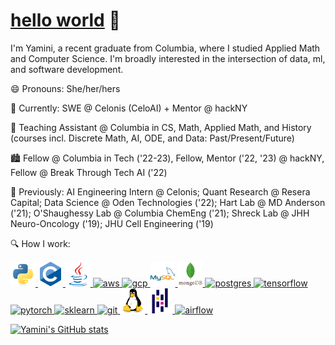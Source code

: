 # [hello world](http://yaminivibha.com)  👋

<!--
**yva2002/yva2002** is a ✨ _special_ ✨ repository because its `README.md` (this file) appears on your GitHub profile.-->

I'm Yamini, a recent graduate from Columbia, where I studied Applied Math and Computer Science. I'm broadly interested in the intersection of data, ml, and software development. 

😄 Pronouns: She/her/hers

🤖 Currently: SWE @ Celonis (CeloAI) + Mentor @ hackNY

👯 Teaching Assistant @ Columbia in CS, Math, Applied Math, and History (courses incl. Discrete Math, AI, ODE, and Data: Past/Present/Future)

🏙️ Fellow @ Columbia in Tech ('22-23), Fellow, Mentor ('22, '23) @ hackNY, Fellow @ Break Through Tech AI ('22)

🌟 Previously: AI Engineering Intern @ Celonis; Quant Research @ Resera Capital; Data Science @ Oden Technologies ('22); Hart Lab @ MD Anderson ('21); O'Shaughessy Lab @ Columbia ChemEng ('21); Shreck Lab @ JHH Neuro-Oncology ('19); JHU Cell Engineering ('19)

🔍 How I work:
<p align="left"> 
    <a href="https://www.python.org" target="_blank" rel="noreferrer"> <img src="https://raw.githubusercontent.com/devicons/devicon/master/icons/python/python-original.svg" alt="python" width="40" height="40"/> </a>  
<a href="https://www.cprogramming.com/" target="_blank" rel="noreferrer"> <img src="https://raw.githubusercontent.com/devicons/devicon/master/icons/c/c-original.svg" alt="c" width="40" height="40"/> </a> 
  <a href="https://www.w3.org/html/" target="_blank" rel="noreferrer">  <img src="https://raw.githubusercontent.com/devicons/devicon/master/icons/java/java-original.svg" alt="java" width="40" height="40"/> </a> 
  <a href="https://aws.amazon.com" target="_blank" rel="noreferrer"> <img 
src="https://github.com/yurijserrano/Github-Profile-Readme-Logos/blob/master/cloud/amazon.svg" alt="aws" width="40" height="40"/> </a>
  <a href="https://cloud.google.com" target="_blank" rel="noreferrer"> <img src="https://www.vectorlogo.zone/logos/google_cloud/google_cloud-icon.svg" alt="gcp" width="40" height="40"/> </a> 
 <a href="https://www.mysql.com/" target="_blank" rel="noreferrer"> <img src="https://raw.githubusercontent.com/devicons/devicon/master/icons/mysql/mysql-original-wordmark.svg" alt="mysql" width="40" height="40"/> </a> 
  <a href="https://www.mongodb.com/" target="_blank" rel="noreferrer"> <img src="https://raw.githubusercontent.com/devicons/devicon/master/icons/mongodb/mongodb-original-wordmark.svg" alt="mongodb" width="40" height="40"/> </a> 
  <a href="https://www.postgresql.org/" target="_blank" rel="noreferrer"> <img src="https://upload.wikimedia.org/wikipedia/commons/2/29/Postgresql_elephant.svg" alt="postgres" width="40" height="40"/> </a> 
<a href="https://www.tensorflow.org" target="_blank" rel="noreferrer"> <img src="https://www.vectorlogo.zone/logos/tensorflow/tensorflow-icon.svg" alt="tensorflow" width="40" height="40"/> </a>  
<a href="https://www.pytorch.org" target="_blank" rel="noreferrer"> <img src="https://upload.wikimedia.org/wikipedia/commons/1/10/PyTorch_logo_icon.svg" alt="pytorch" width="40" height="40"/> </a>  
<a href="https://www.scikit-learn.org" target="_blank" rel="noreferrer"> <img src="https://upload.wikimedia.org/wikipedia/commons/0/05/Scikit_learn_logo_small.svg" alt="sklearn" width="40" height="40"/> </a>  
<a href="https://git-scm.com/" target="_blank" rel="noreferrer"> <img src="https://www.vectorlogo.zone/logos/git-scm/git-scm-icon.svg" alt="git" width="40" height="40"/> </a> 
<a href="https://www.linux.org/" target="_blank" rel="noreferrer"> <img src="https://raw.githubusercontent.com/devicons/devicon/master/icons/linux/linux-original.svg" alt="linux" width="40" height="40"/> </a> 
<a href="https://pandas.pydata.org/" target="_blank" rel="noreferrer"> <img src="https://raw.githubusercontent.com/devicons/devicon/2ae2a900d2f041da66e950e4d48052658d850630/icons/pandas/pandas-original.svg" alt="pandas" width="40" height="40"/> </a> 
<a href="https://airflow.apache.org/" target="_blank" rel="noreferrer"> <img src="https://github.com/simple-icons/simple-icons/blob/develop/icons/apacheairflow.svg" alt="airflow" width="40" height="40"/> </a> 
</p>

[![Yamini's GitHub stats](https://streak-stats.demolab.com/?user=yaminivibha)](https://git.io/streak-stats)
